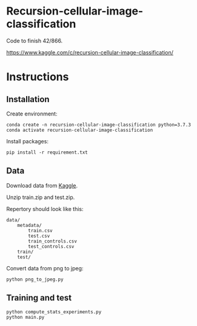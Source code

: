 # Recursion-cellular-image-classification
Code to finish 42/866.

https://www.kaggle.com/c/recursion-cellular-image-classification/

# Instructions

## Installation

Create environment:

```
conda create -n recursion-cellular-image-classification python=3.7.3
conda activate recursion-cellular-image-classification
```

Install packages:

```
pip install -r requirement.txt
```

## Data
Download data from [Kaggle](https://www.kaggle.com/c/recursion-cellular-image-classification/data).

Unzip train.zip and test.zip.

Repertory should look like this:
```
data/
    metadata/
        train.csv
        test.csv
        train_controls.csv
        test_controls.csv
    train/
    test/
```

Convert data from png to jpeg:

```
python png_to_jpeg.py
```

## Training and test
```
python compute_stats_experiments.py
python main.py
```